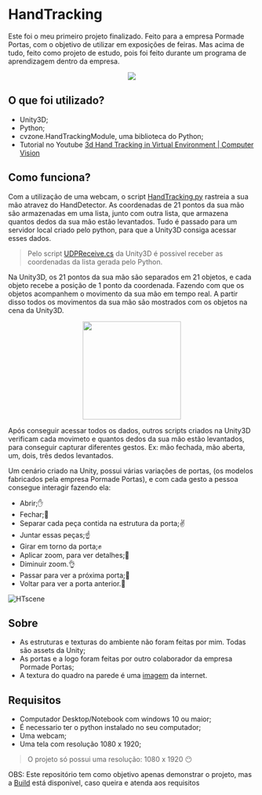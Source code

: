 # HandTracking
Este foi o meu primeiro projeto finalizado.
Feito para a empresa Pormade Portas, com o objetivo de utilizar em exposições de feiras.
Mas acima de tudo, feito como projeto de estudo, pois foi feito durante um programa de aprendizagem dentro da empresa.

<div align="center">
<img src="https://user-images.githubusercontent.com/107483658/229909099-e4a19ace-8470-487b-bb5e-086caf1beefe.png" width=px />
</div>

## O que foi utilizado?
- Unity3D;
- Python;
- cvzone.HandTrackingModule, uma biblioteca do Python;
- Tutorial no Youtube [3d Hand Tracking in Virtual Environment | Computer Vision](https://youtu.be/RQ-2JWzNc6k)

## Como funciona?
Com a utilização de uma webcam, o script [HandTracking.py](HandTracking.py) rastreia a sua mão atravez do HandDetector. As coordenadas de 21 pontos da sua mão são armazenadas em uma lista,
junto com outra lista, que armazena quantos dedos da sua mão estão levantados.
Tudo é passado para um servidor local criado pelo python, para que a Unity3D consiga acessar esses dados.

> Pelo script [UDPReceive.cs](HandTracking/Assets/Scripts/UDPReceive.cs) da Unity3D é possivel receber as coordenadas da lista gerada pelo Python.

Na Unity3D, os 21 pontos da sua mão são separados em 21 objetos, e cada objeto recebe a posição de 1 ponto da coordenada. Fazendo com que os objetos
acompanhem o movimento da sua mão em tempo real. A partir disso todos os movimentos da sua mão são mostrados com os objetos na cena da Unity3D.
<br>
<div align="center">
<img src="https://user-images.githubusercontent.com/107483658/229907275-334c27a9-7636-4ea0-8afe-19a341d76606.png" width=200px />
</div>

Após conseguir acessar todos os dados, outros scripts criados na Unity3D verificam cada movimeto e quantos dedos da sua mão estão levantados, para conseguir capturar
diferentes gestos. 
Ex: mão fechada, mão aberta, um, dois, três dedos levantados.

Um cenário criado na Unity, possui várias variações de portas, (os modelos fabricados pela empresa Pormade Portas), e com cada gesto 
a pessoa consegue interagir fazendo ela:

- Abrir;✋
- Fechar;🖖
- Separar cada peça contida na estrutura da porta;✌️
- Juntar essas peças;☝️
- Girar em torno da porta;✊
- Aplicar zoom, para ver detalhes;🤏
- Diminuir zoom.👌
- Passar para ver a próxima porta;👋
- Voltar para ver a porta anterior.👋

![HTscene](https://user-images.githubusercontent.com/107483658/230400348-71677e03-5b2c-4c5f-b740-0b98e24d0328.gif)

## Sobre
- As estruturas e texturas do ambiente não foram feitas por mim. Todas são assets da Unity;
- As portas e a logo foram feitas por outro colaborador da empresa Pormade Portas;
- A textura do quadro na parede é uma [imagem](https://aeasjc.org.br/wp-content/uploads/2021/10/fabrica-pormade-portas-uniao-da-vitoria-pr_1.jpg) da internet.

## Requisitos
- Computador Desktop/Notebook com windows 10 ou maior;
- É necessario ter o python instalado no seu computador;
- Uma webcam;
- Uma tela com resolução 1080 x 1920;
> O projeto só possui uma resolução: 1080 x 1920 :no_mouth:

OBS: Este repositório tem como objetivo apenas demonstrar o projeto, mas a [Build](Build.zip) está disponivel, caso queira e atenda aos requisitos
